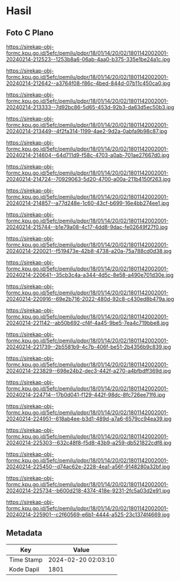 # Hasil

## Foto C Plano

https://sirekap-obj-formc.kpu.go.id/5efc/pemilu/pdpr/18/01/14/20/02/1801142002001-20240214-212523--1253b8a6-06ab-4aa0-b375-335e1be24a1c.jpg

https://sirekap-obj-formc.kpu.go.id/5efc/pemilu/pdpr/18/01/14/20/02/1801142002001-20240214-212642--a3764f08-f86c-4bed-844d-07b11c450ca0.jpg

https://sirekap-obj-formc.kpu.go.id/5efc/pemilu/pdpr/18/01/14/20/02/1801142002001-20240214-213333--7d92bc86-5d65-453d-92b3-da63d5ec50b3.jpg

https://sirekap-obj-formc.kpu.go.id/5efc/pemilu/pdpr/18/01/14/20/02/1801142002001-20240214-213449--4f2fa314-1199-4ae2-9d2a-0abfa9b98c87.jpg

https://sirekap-obj-formc.kpu.go.id/5efc/pemilu/pdpr/18/01/14/20/02/1801142002001-20240214-214604--64d711d9-f58c-4703-a0ab-701ae27667d0.jpg

https://sirekap-obj-formc.kpu.go.id/5efc/pemilu/pdpr/18/01/14/20/02/1801142002001-20240214-214724--70929063-5d20-4700-a00a-211b4150f263.jpg

https://sirekap-obj-formc.kpu.go.id/5efc/pemilu/pdpr/18/01/14/20/02/1801142002001-20240214-214857--a77d248e-1c60-43cf-b699-16e4bb274ee1.jpg

https://sirekap-obj-formc.kpu.go.id/5efc/pemilu/pdpr/18/01/14/20/02/1801142002001-20240214-215744--b1e79a08-4c17-4dd8-9dac-fe02649f27f0.jpg

https://sirekap-obj-formc.kpu.go.id/5efc/pemilu/pdpr/18/01/14/20/02/1801142002001-20240214-220021--f519473e-42b8-4738-a20a-75a788cd0d38.jpg

https://sirekap-obj-formc.kpu.go.id/5efc/pemilu/pdpr/18/01/14/20/02/1801142002001-20240214-220641--35cb3c4a-a344-4d5c-8e58-a490e701d30e.jpg

https://sirekap-obj-formc.kpu.go.id/5efc/pemilu/pdpr/18/01/14/20/02/1801142002001-20240214-220916--69e2b716-2022-480d-92c8-c430ed8b479a.jpg

https://sirekap-obj-formc.kpu.go.id/5efc/pemilu/pdpr/18/01/14/20/02/1801142002001-20240214-221142--ab50b692-cf4f-4a45-9be5-7ea4c719bbe8.jpg

https://sirekap-obj-formc.kpu.go.id/5efc/pemilu/pdpr/18/01/14/20/02/1801142002001-20240214-221739--2b5581b9-4c7b-406f-be51-2b4356b9c839.jpg

https://sirekap-obj-formc.kpu.go.id/5efc/pemilu/pdpr/18/01/14/20/02/1801142002001-20240214-223829--698e24b2-dec3-442f-a270-a4bfbdff369d.jpg

https://sirekap-obj-formc.kpu.go.id/5efc/pemilu/pdpr/18/01/14/20/02/1801142002001-20240214-224714--17b0d041-f129-442f-98dc-8fc726ee71f6.jpg

https://sirekap-obj-formc.kpu.go.id/5efc/pemilu/pdpr/18/01/14/20/02/1801142002001-20240214-224951--618ab4ee-b3d1-489d-a7a6-6579cc94ea39.jpg

https://sirekap-obj-formc.kpu.go.id/5efc/pemilu/pdpr/18/01/14/20/02/1801142002001-20240214-225303--632c48f8-f5d8-43b9-a259-db521822cdf8.jpg

https://sirekap-obj-formc.kpu.go.id/5efc/pemilu/pdpr/18/01/14/20/02/1801142002001-20240214-225450--d74ac62e-2228-4ea1-a56f-9148280a32bf.jpg

https://sirekap-obj-formc.kpu.go.id/5efc/pemilu/pdpr/18/01/14/20/02/1801142002001-20240214-225734--b600d218-4374-418e-9231-2fc5a03d2e91.jpg

https://sirekap-obj-formc.kpu.go.id/5efc/pemilu/pdpr/18/01/14/20/02/1801142002001-20240214-225901--c2f60569-e6b1-4444-a525-23c1374f4669.jpg


## Metadata

| Key        | Value               |
| ---------- | ------------------- |
| Time Stamp | 2024-02-20 02:03:10 |
| Kode Dapil | 1801                |



